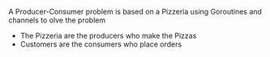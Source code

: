 A Producer-Consumer problem  is based on a  Pizzeria   using Goroutines and channels to olve the problem
- The Pizzeria are the producers who make the Pizzas 
- Customers are the consumers who place orders 